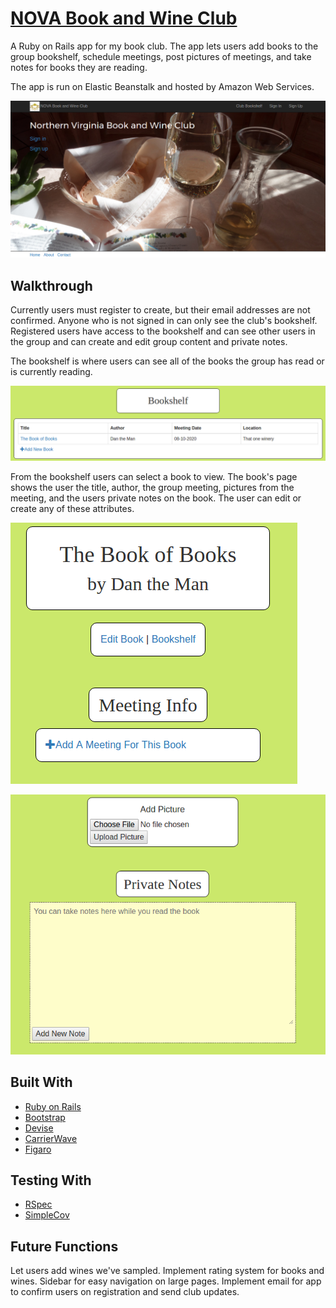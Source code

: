 # [NOVA Book and Wine Club](http://www.novabookandwineclub.com)

A Ruby on Rails app for my book club. The app lets users add books to the group bookshelf, schedule meetings, post pictures of meetings, and take notes for books they are reading.

The app is run on Elastic Beanstalk and hosted by Amazon Web Services.

![welcome screenshot](https://github.com/SamuelLangenfeld/book_club/blob/master/app/assets/images/welcome_screenshot.png?raw=true)

## Walkthrough

Currently users must register to create, but their email addresses are not confirmed. Anyone who is not signed in can only see the club's bookshelf. Registered users have access to the bookshelf and can see other users in the group and can create and edit group content and private notes.

The bookshelf is where users can see all of the books the group has read or is currently reading.

![bookshelf screenshot](https://github.com/SamuelLangenfeld/book_club/blob/master/app/assets/images/bookshelf_screenshot.png?raw=true)

From the bookshelf users can select a book to view. The book's page shows the user the title, author, the group meeting, pictures from the meeting, and the users private notes on the book. The user can edit or create any of these attributes.

![add meeting screenshot](https://github.com/SamuelLangenfeld/book_club/blob/master/app/assets/images/add_meeting_screenshot.png?raw=true)

![add picture and notes screenshot](https://github.com/SamuelLangenfeld/book_club/blob/master/app/assets/images/picture_and_notes_screenshot.png?raw=true)


## Built With
* [Ruby on Rails](http://rubyonrails.org/)
* [Bootstrap](http://getbootstrap.com/)
* [Devise](http://devise.plataformatec.com.br/)
* [CarrierWave](https://github.com/carrierwaveuploader/carrierwave)
* [Figaro](https://github.com/laserlemon/figaro)

## Testing With
* [RSpec](http://rspec.info/)
* [SimpleCov](https://github.com/colszowka/simplecov)


## Future Functions
Let users add wines we've sampled.
Implement rating system for books and wines.
Sidebar for easy navigation on large pages.
Implement email for app to confirm users on registration and send club updates.